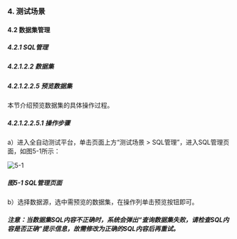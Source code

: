 ### 4. 测试场景

#### 4.2 数据集管理

##### 4.2.1 SQL管理

##### 4.2.1.2.2 数据集

##### 4.2.1.2.2.5 预览数据集

本节介绍预览数据集的具体操作过程。

##### 4.2.1.2.2.5.1 操作步骤

a）进入全自动测试平台，单击页面上方“测试场景 > SQL管理”，进入SQL管理页面，如图5-1所示：

![5-1](https://www.feisuanyz.com/fstest/cscj/datamanage/sqlmanage/10.png)

##### 图5-1 SQL管理页面

b）选择数据源，选中需预览的数据集，在操作列单击预览按钮即可。

##### 注意：当数据集SQL内容不正确时，系统会弹出“查询数据集失败，请检查SQL内容是否正确”提示信息，故需修改为正确的SQL内容后再重试。
